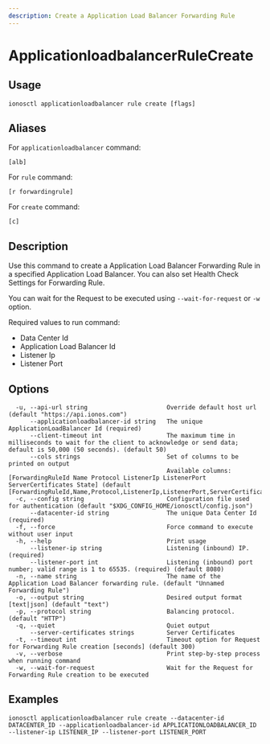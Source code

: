 ```yaml
---
description: Create a Application Load Balancer Forwarding Rule
---
```


# ApplicationloadbalancerRuleCreate

## Usage

```text
ionosctl applicationloadbalancer rule create [flags]
```

## Aliases

For `applicationloadbalancer` command:

```text
[alb]
```

For `rule` command:

```text
[r forwardingrule]
```

For `create` command:

```text
[c]
```

## Description

Use this command to create a Application Load Balancer Forwarding Rule in a specified Application Load Balancer. You can also set Health Check Settings for Forwarding Rule.

You can wait for the Request to be executed using `--wait-for-request` or `-w` option.

Required values to run command:

* Data Center Id
* Application Load Balancer Id
* Listener Ip
* Listener Port

## Options

```text
  -u, --api-url string                      Override default host url (default "https://api.ionos.com")
      --applicationloadbalancer-id string   The unique ApplicationLoadBalancer Id (required)
      --client-timeout int                  The maximum time in milliseconds to wait for the client to acknowledge or send data; default is 50,000 (50 seconds). (default 50)
      --cols strings                        Set of columns to be printed on output 
                                            Available columns: [ForwardingRuleId Name Protocol ListenerIp ListenerPort ServerCertificates State] (default [ForwardingRuleId,Name,Protocol,ListenerIp,ListenerPort,ServerCertificates,State])
  -c, --config string                       Configuration file used for authentication (default "$XDG_CONFIG_HOME/ionosctl/config.json")
      --datacenter-id string                The unique Data Center Id (required)
  -f, --force                               Force command to execute without user input
  -h, --help                                Print usage
      --listener-ip string                  Listening (inbound) IP. (required)
      --listener-port int                   Listening (inbound) port number; valid range is 1 to 65535. (required) (default 8080)
  -n, --name string                         The name of the Application Load Balancer forwarding rule. (default "Unnamed Forwarding Rule")
  -o, --output string                       Desired output format [text|json] (default "text")
  -p, --protocol string                     Balancing protocol. (default "HTTP")
  -q, --quiet                               Quiet output
      --server-certificates strings         Server Certificates
  -t, --timeout int                         Timeout option for Request for Forwarding Rule creation [seconds] (default 300)
  -v, --verbose                             Print step-by-step process when running command
  -w, --wait-for-request                    Wait for the Request for Forwarding Rule creation to be executed
```

## Examples

```text
ionosctl applicationloadbalancer rule create --datacenter-id DATACENTER_ID --applicationloadbalancer-id APPLICATIONLOADBALANCER_ID --listener-ip LISTENER_IP --listener-port LISTENER_PORT
```


